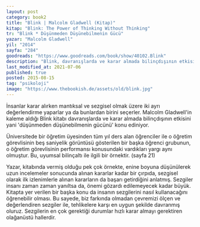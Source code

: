 ```yaml
---
layout: post  
category: book2  
title: "Blink | Malcolm Gladwell (Kitap)"  
kitap: "Blink: The Power of Thinking Without Thinking"  
tr: "Blink * Düşünmeden Düşünebilmenin Gücü"  
yazar: "Malcolm Gladwell"  
yil: "2014"  
sayfa: "284"  
goodreads: "https://www.goodreads.com/book/show/40102.Blink"
description: "Blink, davranışlarda ve karar almada bilinçdışının etkisini yani 'düşünmeden düşünebilmenin gücünü' konu ediniyor."
last_modified_at: 2021-07-06
published: true
posted: 2015-08-15
tag: "psikoloji"
image: "https://www.thebookish.de/assets/old/blink.jpg"
---
```


İnsanlar karar alırken mantıksal ve sezgisel olmak üzere iki ayrı değerlendirme yaparlar ya da bunlardan birini seçerler. Malcolm Gladwell'in kaleme aldığı Blink kitabı davranışlarda ve karar almada bilinçdışının etkisini yani 'düşünmeden düşünebilmenin gücünü' konu ediniyor.  
  
Üniversitede bir öğretim üyesinden tüm yıl ders alan öğrenciler ile o öğretim görevlisinin beş saniyelik görüntüsü gösterilen bir başka öğrenci grubunun, o öğretim görevlisinin performansı konusundaki vardıkları yargı aynı olmuştur. Bu, uyumsal bilinçaltı ile ilgili bir örnektir. (sayfa 21)  
  
Yazar, kitabında vermiş olduğu pek çok örnekte, enine boyuna düşünülerek uzun incelemeler sonucunda alınan kararlar kadar bir çırpıda, sezgisel olarak ilk izlenimlerle alınan kararların da başarı getirdiğini anlatmış. Sezgiler insanı zaman zaman yanıltsa da, önemi gözardı edilemeyecek kadar büyük. Kitapta yer verilen bir başka konu da insanın sezgilerini nasıl kullanacağını öğrenebilir olması. Bu sayede, biz farkında olmadan çevremizi ölçen ve değerlendiren sezgiler ile, tehlikelere karşı en uygun şekilde davranmış oluruz. Sezgilerin en çok gerektiği durumlar hızlı karar almayı gerektiren olağanüstü hallerdir.
